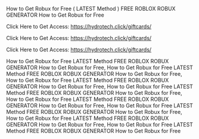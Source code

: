 How to Get Robux for Free ( LATEST Method ) FREE ROBLOX ROBUX GENERATOR How to Get Robux for Free

Click Here to Get Access: https://hydrotech.click/giftcards/

Click Here to Get Access: https://hydrotech.click/giftcards/

Click Here to Get Access: https://hydrotech.click/giftcards/

How to Get Robux for Free LATEST Method FREE ROBLOX ROBUX GENERATOR How to Get Robux for Free, How to Get Robux for Free LATEST Method FREE ROBLOX ROBUX GENERATOR How to Get Robux for Free, How to Get Robux for Free LATEST Method FREE ROBLOX ROBUX GENERATOR How to Get Robux for Free, How to Get Robux for Free LATEST Method FREE ROBLOX ROBUX GENERATOR How to Get Robux for Free, How to Get Robux for Free LATEST Method FREE ROBLOX ROBUX GENERATOR How to Get Robux for Free, How to Get Robux for Free LATEST Method FREE ROBLOX ROBUX GENERATOR How to Get Robux for Free, How to Get Robux for Free LATEST Method FREE ROBLOX ROBUX GENERATOR How to Get Robux for Free, How to Get Robux for Free LATEST Method FREE ROBLOX ROBUX GENERATOR How to Get Robux for Free
